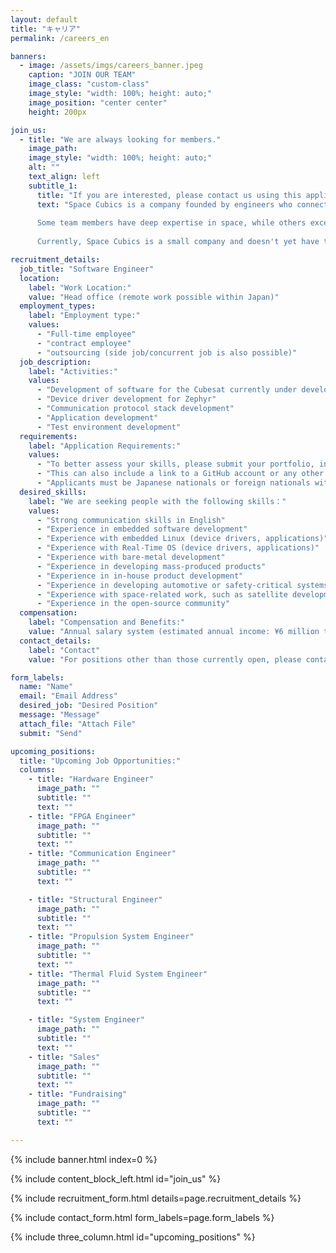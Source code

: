```yaml
---
layout: default
title: "キャリア"
permalink: /careers_en

banners:
  - image: /assets/imgs/careers_banner.jpeg
    caption: "JOIN OUR TEAM"
    image_class: "custom-class"
    image_style: "width: 100%; height: auto;"
    image_position: "center center"
    height: 200px

join_us:
  - title: "We are always looking for members."
    image_path: 
    image_style: "width: 100%; height: auto;"
    alt: ""
    text_align: left
    subtitle_1: 
      title: "If you are interested, please contact us using this application form."
      text: "Space Cubics is a company founded by engineers who connected through their work in space and computer technology. We are passionate about engineering and design, creating computers that are built to withstand the harsh and extreme conditions of space. 
      
      Some team members have deep expertise in space, while others excel in computer architecture, logic, and software development. Despite their confidence in their own fields, many challenges require collaborative solutions that no single person can tackle alone. I work closely with trusted colleagues every day to address these issues. There’s no sense of hierarchy or superiority; instead, we focus on leveraging each other’s unique strengths and pushing ourselves to achieve our goals together. 
      
      Currently, Space Cubics is a small company and doesn't yet have the resources to handle large projects independently. We welcome individuals passionate about designing, manufacturing, and selling spacecraft components, including computers, communications, propulsion, structures, thermal fluids, and system engineering. If you find working with ground-based computers too common or uninspiring, or if you feel you're unable to create something the way you envision, please reach out to us. We seek to collaborate with those who are solution-oriented and respectful, and we avoid working with individuals who are overly critical of others' work or who bring a negative attitude, even if they are highly skilled."

recruitment_details: 
  job_title: "Software Engineer"
  location: 
    label: "Work Location:"
    value: "Head office (remote work possible within Japan)"
  employment_types:
    label: "Employment type:"
    values: 
      - "Full-time employee"
      - "contract employee"
      - "outsourcing (side job/concurrent job is also possible)"
  job_description: 
    label: "Activities:"
    values: 
      - "Development of software for the Cubesat currently under development"
      - "Device driver development for Zephyr"
      - "Communication protocol stack development"
      - "Application development"
      - "Test environment development"
  requirements: 
    label: "Application Requirements:"
    values: 
      - "To better assess your skills, please submit your portfolio, including software code you have developed in the past."
      - "This can also include a link to a GitHub account or any other platform where your work is published."
      - "Applicants must be Japanese nationals or foreign nationals with permanent resident status in Japan."
  desired_skills: 
    label: "We are seeking people with the following skills："
    values: 
      - "Strong communication skills in English"
      - "Experience in embedded software development"
      - "Experience with embedded Linux (device drivers, applications)"
      - "Experience with Real-Time OS (device drivers, applications)"
      - "Experience with bare-metal development"
      - "Experience in developing mass-produced products"
      - "Experience in in-house product development"
      - "Experience in developing automotive or safety-critical systems"
      - "Experience with space-related work, such as satellite development"
      - "Experience in the open-source community"
  compensation: 
    label: "Compensation and Benefits:"
    value: "Annual salary system (estimated annual income: ¥6 million to ¥10 million) *Remuneration will be based on the applicant’s skills and experience"
  contact_details: 
    label: "Contact"
    value: "For positions other than those currently open, please contact us through the inquiry form below."

form_labels:
  name: "Name"
  email: "Email Address"
  desired_job: "Desired Position"
  message: "Message"
  attach_file: "Attach File"
  submit: "Send"

upcoming_positions:
  title: "Upcoming Job Opportunities:"
  columns:
    - title: "Hardware Engineer"
      image_path: ""
      subtitle: ""
      text: ""
    - title: "FPGA Engineer"
      image_path: ""
      subtitle: ""
      text: ""
    - title: "Communication Engineer"
      image_path: ""
      subtitle: ""
      text: ""

    - title: "Structural Engineer"
      image_path: ""
      subtitle: ""
      text: ""
    - title: "Propulsion System Engineer"
      image_path: ""
      subtitle: ""
      text: ""
    - title: "Thermal Fluid System Engineer"
      image_path: ""
      subtitle: ""
      text: ""

    - title: "System Engineer"
      image_path: ""
      subtitle: ""
      text: ""
    - title: "Sales"
      image_path: ""
      subtitle: ""
      text: ""
    - title: "Fundraising"
      image_path: ""
      subtitle: ""
      text: ""

---
```


{% include banner.html index=0 %}

{% include content_block_left.html id="join_us" %}

{% include recruitment_form.html details=page.recruitment_details %}

{% include contact_form.html form_labels=page.form_labels %}

{% include three_column.html id="upcoming_positions" %}
